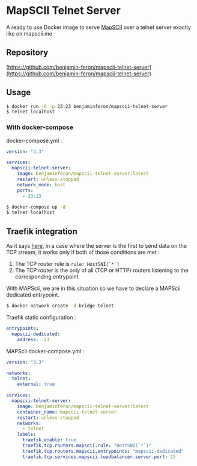 # MapSCII Telnet Server

A ready to use Docker image to serve [MapSCII](https://github.com/rastapasta/mapscii) over a telnet server exactly like on mapscii.me

## Repository

[https://github.com/benjamin-feron/mapscii-telnet-server](https://github.com/benjamin-feron/mapscii-telnet-server)

## Usage

```sh
$ docker run -d -p 23:23 benjaminferon/mapscii-telnet-server
$ telnet localhost
```

### With docker-compose

docker-compose.yml :
```yml
version: "3.3"

services:
  mapscii-telnet-server:
    image: benjaminferon/mapscii-telnet-server:latest
    restart: unless-stopped
    network_mode: host
    ports:
      - 23:23
```

```sh
$ docker-compose up -d
$ telnet localhost
```

## Traefik integration

As it says [here](https://github.com/traefik/traefik/issues/6838), in a case where the server is the first to send data on the TCP stream,
it works only if both of those conditions are met :
1. The TCP router rule is ```rule: HostSNI(`*`)```
2. The TCP router is the only of all (TCP or HTTP) routers listening to the corresponding entrypoint

With MAPScii, we are in this situation so we have to declare a MAPScii dedicated entrypoint.

```sh
$ docker network create -d bridge telnet
```

Traefik static configuration :
```yml
entrypoints:
  mapscii-dedicated:
    address: :23
```

MAPScii docker-compose.yml :
```yml
version: "3.3"

networks:
  telnet:
    external: true

services:
  mapscii-telnet-server:
    image: benjaminferon/mapscii-telnet-server:latest
    container_name: mapscii-telnet-server
    restart: unless-stopped
    networks:
      - telnet
    labels:
      traefik.enable: true
      traefik.tcp.routers.mapscii.rule: "HostSNI(`*`)"
      traefik.tcp.routers.mapscii.entrypoints: "mapscii-dedicated"
      traefik.tcp.services.mapscii.loadbalancer.server.port: 23
```
